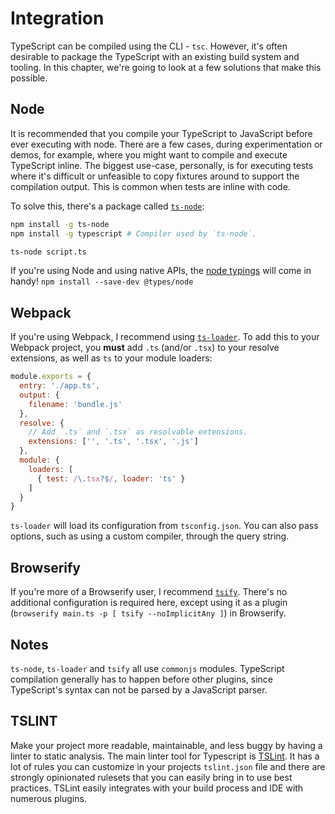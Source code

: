 # Integration

TypeScript can be compiled using the CLI - `tsc`. However, it's often desirable to package the TypeScript with an existing build system and tooling. In this chapter, we're going to look at a few solutions that make this possible.

## Node

It is recommended that you compile your TypeScript to JavaScript before ever executing with node. There are a few cases, during experimentation or demos, for example, where you might want to compile and execute TypeScript inline. The biggest use-case, personally, is for executing tests where it's difficult or unfeasible to copy fixtures around to support the compilation output. This is common when tests are inline with code.

To solve this, there's a package called [`ts-node`](https://github.com/TypeStrong/ts-node):

```sh
npm install -g ts-node
npm install -g typescript # Compiler used by `ts-node`.

ts-node script.ts
```

If you're using Node and using native APIs, the [node typings](https://github.com/DefinitelyTyped/DefinitelyTyped/tree/master/node) will come in handy! `npm install --save-dev @types/node`

## Webpack

If you're using Webpack, I recommend using [`ts-loader`](https://github.com/TypeStrong/ts-loader). To add this to your Webpack project, you **must** add `.ts` (and/or `.tsx`) to your resolve extensions, as well as `ts` to your module loaders:

```js
module.exports = {
  entry: './app.ts',
  output: {
    filename: 'bundle.js'
  },
  resolve: {
    // Add `.ts` and `.tsx` as resolvable extensions.
    extensions: ['', '.ts', '.tsx', '.js']
  },
  module: {
    loaders: [
      { test: /\.tsx?$/, loader: 'ts' }
    ]
  }
}
```

`ts-loader` will load its configuration from `tsconfig.json`. You can also pass options, such as using a custom compiler, through the query string.

## Browserify

If you're more of a Browserify user, I recommend [`tsify`](https://github.com/TypeStrong/tsify). There's no additional configuration is required here, except using it as a plugin (`browserify main.ts -p [ tsify --noImplicitAny ]`) in Browserify.

## Notes

`ts-node`, `ts-loader` and `tsify` all use `commonjs` modules. TypeScript compilation generally has to happen before other plugins, since TypeScript's syntax can not be parsed by a JavaScript parser.


## TSLINT
Make your project more readable, maintainable, and less buggy by having a linter to static analysis.  The main linter tool for Typescript is [TSLint](https://github.com/palantir/tslint).  It has a lot of rules you can customize in your projects `tslint.json` file and there are strongly opinionated rulesets that you can easily bring in to use best practices.  TSLint easily integrates with your build process and IDE with numerous plugins.
